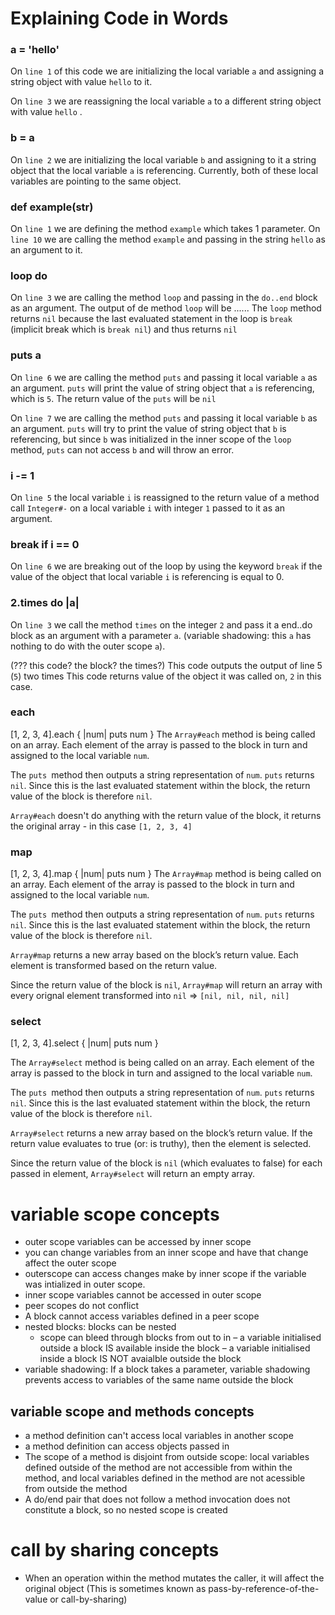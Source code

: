 # Explaining Code in Words

### a = 'hello'
On `line 1` of this code we are initializing the local variable `a` and
assigning a string object with value `hello` to it.

On `line 3` we are reassigning the local variable `a` to a different string
object with value `hello` .

### b = a
On `line 2` we are initializing the local variable `b` and assigning to
it a string object that the local variable `a` is referencing. Currently,
both of these local variables are pointing to the same object.

### def example(str)
On `line 1` we are defining the method `example` which takes 1 parameter. On
`line 10` we are calling the method `example` and passing in the string `hello`
as an argument to it.

### loop do
On `line 3` we are calling the method `loop` and passing in the `do..end` block
as an argument.
The output of de method `loop` will be ......
The `loop` method returns `nil` because the last evaluated statement in the loop
is `break` (implicit break which is `break nil`) and thus returns `nil`

### puts a
On `line 6` we are calling the method `puts` and passing it local variable `a`
as an argument. `puts` will print the value of string object that `a` is
referencing, which is `5`. The return value of the `puts` will be `nil`

On `line 7` we are calling the method `puts` and passing it local variable `b`
as an argument. `puts` will try to print the value of string object that `b` is
referencing, but since `b` was initialized in the inner scope of the `loop`
method, `puts` can not access `b` and will throw an error.

### i -= 1
On `line 5` the local variable `i` is reassigned to the return value of a
method call `Integer#-` on a local variable `i` with integer `1` passed to it as
an argument.

### break if i == 0
On `line 6` we are breaking out of the loop by using the keyword `break` if the
value of the object that local variable `i` is referencing is equal to 0.

### 2.times do |a|
On `line 3` we call the method `times` on the integer `2` and pass it
a end..do block as an argument with a parameter `a`.
(variable shadowing: this `a` has nothing to do with the outer scope `a`).

(??? this code? the block? the times?)
This code outputs the output of line 5 (`5`) two times
This code returns value of the object it was called on, `2` in this case.

### each
[1, 2, 3, 4].each { |num| puts num }
The `Array#each` method is being called on an array.
Each element of the array is passed to the block in turn and assigned
to the local variable `num`.

The `puts `method then outputs a string representation of `num`.
`puts` returns `nil`. Since this is the last evaluated
statement within the block, the return value of the block is therefore
`nil`.

`Array#each` doesn't do anything with the return value of the block, it
returns the original array - in this case `[1, 2, 3, 4]`

### map
[1, 2, 3, 4].map { |num| puts num }
The `Array#map` method is being called on an array.
Each element of the array is passed to the block in turn and assigned
to the local variable `num`.

The `puts `method then outputs a string representation of `num`.
`puts` returns `nil`. Since this is the last evaluated
statement within the block, the return value of the block is therefore
`nil`.

`Array#map` returns a new array based on the block’s return value. Each
element is transformed based on the return value.

Since the return value of the block is `nil`, `Array#map` will return an
array with every orignal element transformed into `nil`
=> `[nil, nil, nil, nil]`

### select
[1, 2, 3, 4].select { |num| puts num }

The `Array#select` method is being called on an array.
Each element of the array is passed to the block in turn and assigned
to the local variable `num`.

The `puts `method then outputs a string representation of `num`.
`puts` returns `nil`. Since this is the last evaluated
statement within the block, the return value of the block is therefore
`nil`.

`Array#select` returns a new array based on the block’s return value.
If the return value evaluates to true (or: is truthy), then the element
is selected.

Since the return value of the block is `nil` (which evaluates to false)
for each passed in element, `Array#select` will return an empty array.

# variable scope concepts
- outer scope variables can be accessed by inner scope
- you can change variables from an inner scope and have that change affect
  the outer scope
- outerscope can access changes make by inner scope if the variable was
  intialized in outer scope.
- inner scope variables cannot be accessed in outer scope
- peer scopes do not conflict
- A block cannot access variables defined in a peer scope
- nested blocks:  blocks can be nested
  - scope can bleed through blocks from out to in
    – a variable initialised outside a block IS available inside the block
    – a variable initialised inside a block IS NOT avaialble outside the block
- variable shadowing: If a block takes a parameter, variable shadowing prevents
  access to variables of the same name outside the block

## variable scope and methods concepts
- a method definition can't access local variables in another scope
- a method definition can access objects passed in
- The scope of a method is disjoint from outside scope: local variables
  defined outside of the method are not accessible from within the method,
  and local variables defined in the method are not acessible from outside
  the method
- A do/end pair that does not follow a method invocation does not constitute
  a block, so no nested scope is created

# call by sharing concepts
- When an operation within the method mutates the caller, it will affect the
  original object (This is sometimes known as pass-by-reference-of-the-value 
  or call-by-sharing)

